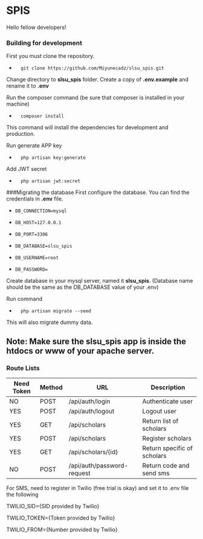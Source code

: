 # SPIS

Hello fellow developers!

### Building for development
First you must clone the repository.
-       git clone https://github.com/Miyunecadz/slsu_spis.git

Change directory to **slsu_spis** folder.
Create a copy of **.env.example** and rename it to **.env**

Run the composer command (be sure that composer is installed in your machine)
-       composer install
This command will install the dependencies for development and production.

Run generate APP key
-       php artisan key:generate

Add JWT secret
-       php artisan jwt:secret

###Migrating the database
First configure the database. You can find the credentials in **.env** file.
-     DB_CONNECTION=mysql
-     DB_HOST=127.0.0.1
-     DB_PORT=3306
-     DB_DATABASE=slsu_spis
-     DB_USERNAME=root
-     DB_PASSWORD=

Create database in your mysql server, named it **slsu_spis**. (Database name should be the same as the DB_DATABASE value of your .env)

Run command
-       php artisan migrate --seed
This will also migrate dummy data.

Note: Make sure the **slsu_spis** app is inside the htdocs or www of your apache server.
--------------------

### Route Lists

| Need Token  | Method      | URL                    | Description                            |
| ----------- | ----------- | ---------------------- | -------------------------------------- |
| NO          | POST        | /api/auth/login        | Authenticate user                      |
| YES         | POST        | /api/auth/logout       | Logout user                            |
| YES         | GET         | /api/scholars          | Return list of scholars                |
| YES         | POST        | /api/scholars          | Register scholars                      |
| YES         | GET         | /api/scholars/{id}     | Return specific of scholars            |
| NO          | POST        | /api/auth/password-request| Return code and send sms            |


For SMS, need to register in Twilio (free trial is okay) and set it to .env file the following

TWILIO_SID={SID provided by Twilio}

TWILIO_TOKEN={Token provided by Twilio}

TWILIO_FROM={Number provided by Twilio}
